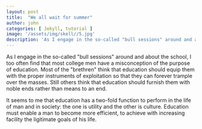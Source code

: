 ```yaml
---
layout: post
title:  "We all wait for summer"
author: john
categories: [ Jekyll, tutorial ]
image: '/assets/img/skell//5.jpg'
description: 'As I engage in the so-called "bull sessions" around and about the school.'
---
```

As I engage in the so-called "bull sessions" around and about the school, I too often find that most college men have a misconception of the purpose of education. Most of the "brethren" think that education should equip them with the proper instruments of exploitation so that they can forever trample over the masses. Still others think that education should furnish them with noble ends rather than means to an end.

It seems to me that education has a two-fold function to perform in the life of man and in society: the one is utility and the other is culture. Education must enable a man to become more efficient, to achieve with increasing facility the ligitimate goals of his life.
